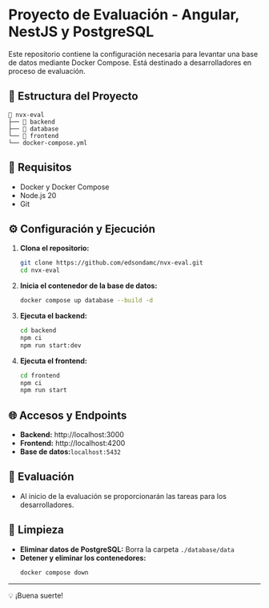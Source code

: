 # Proyecto de Evaluación - Angular, NestJS y PostgreSQL

Este repositorio contiene la configuración necesaria para levantar una base de datos mediante Docker Compose. Está destinado a desarrolladores en proceso de evaluación.

## 📂 Estructura del Proyecto
```
📂 nvx-eval
├── 📂 backend
├── 📂 database
└── 📁 frontend
└── docker-compose.yml
```

## 🚀 Requisitos
- Docker y Docker Compose
- Node.js 20
- Git

## ⚙️ Configuración y Ejecución
1. **Clona el repositorio:**
   ```bash
   git clone https://github.com/edsondamc/nvx-eval.git
   cd nvx-eval
   ```
2. **Inicia el contenedor de la base de datos:**
   ```bash
   docker compose up database --build -d
   ```
3. **Ejecuta el backend:**
   ```bash
   cd backend
   npm ci
   npm run start:dev
   ```
4. **Ejecuta el frontend:**
   ```bash
   cd frontend
   npm ci
   npm run start
   ```

## 🌐 Accesos y Endpoints
- **Backend:** http://localhost:3000
- **Frontend:** http://localhost:4200
- **Base de datos:**`localhost:5432`

## 📌 Evaluación
- Al inicio de la evaluación se proporcionarán las tareas para los desarrolladores.

## 🧹 Limpieza
- **Eliminar datos de PostgreSQL:** Borra la carpeta `./database/data`
- **Detener y eliminar los contenedores:**
   ```bash
   docker compose down
   ```

---
💡 ¡Buena suerte!

